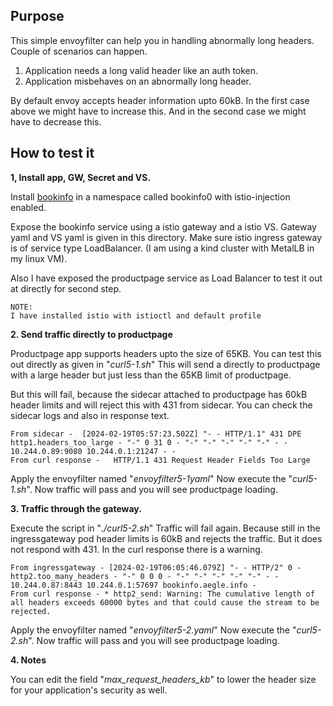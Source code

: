 ## Purpose

This simple envoyfilter can help you in handling abnormally long headers. Couple of scenarios can happen.
1. Application needs a long valid header like an auth token.
2. Application misbehaves on an abnormally long header.

By default envoy accepts header information upto 60kB. In the first case above we might have to increase this. And in the second case we might have to decrease this. 

## How to test it

  **1, Install app, GW, Secret and VS.**
   
  Install [bookinfo](https://github.com/istio/istio/blob/master/samples/bookinfo/platform/kube/bookinfo.yaml) in a namespace called bookinfo0 with istio-injection enabled.
 
Expose the bookinfo service using a istio gateway and a istio VS. Gateway yaml and VS yaml is given in this directory. Make sure istio ingress gateway is of service type LoadBalancer. (I am using a kind cluster with MetalLB in my linux VM).

Also I have exposed the productpage service as Load Balancer to test it out at directly for second step.

```
NOTE:
I have installed istio with istioctl and default profile
```

**2. Send traffic directly to productpage**

Productpage app supports headers upto the size of 65KB. You can test this out directly as given in "*curl5-1.sh*" This will send a directly to productpage with a large header but just less than the 65KB limit of productpage.

But this will fail, because the sidecar attached to productpage has 60kB header limits and will reject this with 431 from sidecar.  You can check the sidecar logs and also in response text.

    From sidecar -  [2024-02-19T05:57:23.502Z] "- - HTTP/1.1" 431 DPE http1.headers_too_large - "-" 0 31 0 - "-" "-" "-" "-" "-" - - 10.244.0.89:9080 10.244.0.1:21247 - -
    From curl response -   HTTP/1.1 431 Request Header Fields Too Large

Apply the envoyfilter named "*envoyfilter5-1yaml*"
Now execute the "*curl5-1.sh*". Now traffic will pass and you will see productpage loading.

**3. Traffic through the gateway.**

Execute the script in "*./curl5-2.sh*" Traffic will fail again. Because still in the ingressgateway pod header limits is 60kB and rejects the traffic. But it does not respond with 431. In the curl response there is a warning.

    From ingressgateway - [2024-02-19T06:05:46.079Z] "- - HTTP/2" 0 - http2.too_many_headers - "-" 0 0 0 - "-" "-" "-" "-" "-" - - 10.244.0.87:8443 10.244.0.1:57697 bookinfo.aegle.info -
    From curl response - * http2_send: Warning: The cumulative length of all headers exceeds 60000 bytes and that could cause the stream to be rejected.

Apply the envoyfilter named "*envoyfilter5-2.yaml*"
Now execute the "*curl5-2.sh*". Now traffic will pass and you will see productpage loading.

**4. Notes**

You can edit the field "*max_request_headers_kb*" to lower the header size for your application's security as well.
